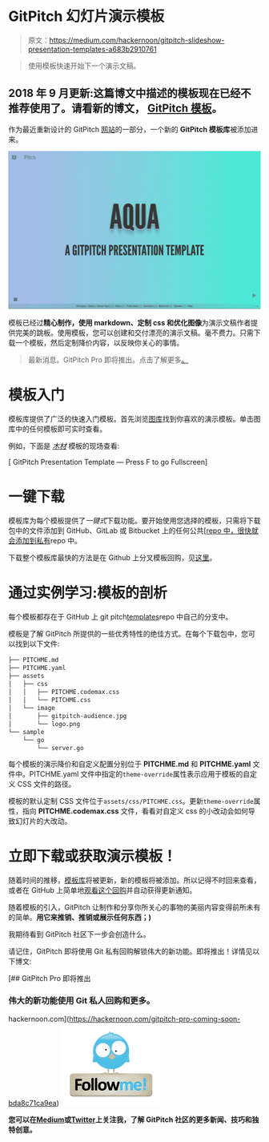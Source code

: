 # GitPitch 幻灯片演示模板

> 原文：<https://medium.com/hackernoon/gitpitch-slideshow-presentation-templates-a683b2910761>

> 使用模板快速开始下一个演示文稿。

## 2018 年 9 月更新:这篇博文中描述的模板现在已经不推荐使用了。请看新的博文， [GitPitch 模板](/@gitpitch/gitpitch-the-template-40ac9cbf74c1)。

作为最近重新设计的 GitPitch [网站](https://gitpitch.com)的一部分，一个新的 **GitPitch 模板库**被添加进来。

![](img/095cdccff2407e365a8eeede172ef893.png)

模板已经过**精心制作，使用 markdown、定制 css 和优化图像**为演示文稿作者提供完美的跳板。使用模板，您可以创建和交付漂亮的演示文稿。毫不费力。只需下载一个模板，然后定制降价内容，以反映你关心的事情。

> 最新消息。GitPitch Pro 即将推出。点击了解更多[。](https://hackernoon.com/gitpitch-pro-coming-soon-bda8c71ca9ea)

# 模板入门

模板库提供了广泛的快速入门模板。首先浏览[图库](https://gitpitch.com/templates)找到你喜欢的演示模板。单击图库中的任何模板即可实时查看。

例如，下面是 [*木材*](https://gitpitch.com/gitpitch/templates/timber) 模板的现场查看:

[ GitPitch Presentation Template — Press F to go Fullscreen]

# 一键下载

模板库为每个模板提供了*一键式*下载功能。要开始使用您选择的模板，只需将下载包中的文件添加到 GitHub、GitLab 或 Bitbucket 上的任何公共[[repo 中，很快就会添加到私有](https://hackernoon.com/gitpitch-pro-coming-soon-bda8c71ca9ea)repo 中。

下载整个模板库最快的方法是在 Github 上分叉模板回购，见[这里](https://github.com/gitpitch/templates)。

# 通过实例学习:模板的剖析

每个模板都存在于 GitHub 上 git pitch[templates](https://github.com/gitpitch/templates)repo 中自己的分支中。

模板是了解 GitPitch 所提供的一些优秀特性的绝佳方式。在每个下载包中，您可以找到以下文件:

```
├── PITCHME.md
├── PITCHME.yaml
├── assets
│   ├── css
│   │   ├── PITCHME.codemax.css
│   │   └── PITCHME.css
│   └── image
│       ├── gitpitch-audience.jpg
│       └── logo.png
└── sample
    └── go
        └── server.go
```

每个模板的演示降价和自定义配置分别位于 **PITCHME.md** 和 **PITCHME.yaml** 文件中。PITCHME.yaml 文件中指定的`theme-override`属性表示应用于模板的自定义 CSS 文件的路径。

模板的默认定制 CSS 文件位于`assets/css/PITCHME.css`。更新`theme-override`属性，指向 **PITCHME.codemax.css** 文件，看看对自定义 css 的小改动会如何导致幻灯片的大改动。

# 立即下载或获取演示模板！

随着时间的推移，[模板库](https://gitpitch.com/templates)将被更新，新的模板将被添加。所以记得不时回来查看，或者在 GitHub 上简单地[观看这个回购](https://github.com/gitpitch/templates)并自动获得更新通知。

随着模板的引入，GitPitch 让制作和分享你所关心的事物的美丽内容变得前所未有的简单。**用它来推销、推销或展示任何东西；)**

我期待看到 GitPitch 社区下一步会创造什么。

请记住，GitPitch 即将使用 Git 私有回购解锁伟大的新功能。即将推出！详情见以下博文:

[](https://hackernoon.com/gitpitch-pro-coming-soon-bda8c71ca9ea) [## GitPitch Pro 即将推出

### 伟大的新功能使用 Git 私人回购和更多。

hackernoon.com](https://hackernoon.com/gitpitch-pro-coming-soon-bda8c71ca9ea) [![](img/522b2e4ace3cfcecd43bba30fcf0a317.png)](https://twitter.com/gitpitch)

**您可以在**[**Medium**](/@gitpitch)**或**[**Twitter**](https://twitter.com/gitpitch)**上关注我，了解 GitPitch 社区的更多新闻、技巧和独特创意。**